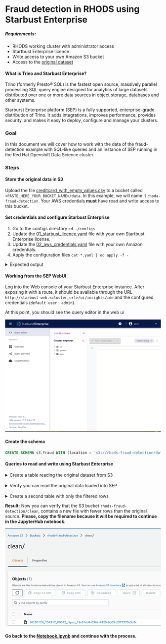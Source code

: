 # Fraud detection in RHODS using Starbust Enterprise

##### Requirements:

- RHODS working cluster with administrator access
- Startbust Enterprise licence
- Write access to your own Amazon S3 bucket
- Access to the [original dataset](https://drive.google.com/file/d/1YhmV3vPbFe-JXU_biwvaizV0WGhAegH1/view)

#### What is Trino and Starbust Enterprise?

Trino (formerly Presto® SQL) is the fastest open source, massively parallel
processing SQL query engine designed for analytics of large datasets distributed
over one or more data sources in object storage, databases and other systems.

Starburst Enterprise platform (SEP) is a fully supported, enterprise-grade
distribution of Trino. It adds integrations, improves performance, provides
security, and makes it easy to deploy, configure and manage your clusters.

### Goal

In this document we will cover how to work with the data of the fraud-detection
example with SQL-like queries and an instance of SEP running in the Red Hat
Openshift Data Science cluster.

### Steps

#### Store the original data in S3

Upload the
file [creditcard_with_empty_values.csv](https://drive.google.com/file/d/1YhmV3vPbFe-JXU_biwvaizV0WGhAegH1/view)
to a bucket called `<PASTE_HERE_YOUR_BUCKET_NAME>/data`. In this example, we will name it `rhoda-fraud-detection`.
Your AWS credentials **must** have read and write access to this bucket.

#### Set credentials and configure Starbust Enterprise


1. Go to the configs directory `cd ./configs`
2. Update the [01_starbust_licence.yaml](configs/01_starbust_licence.yaml) file with your own Startbust Enterprise license. 
3. Update the [02_aws_credentials.yaml](configs/02_aws_credentials.yaml) file with your own Amazon credentials.
4. Apply the configuration files `cat *.yaml | oc apply -f -`

<details>
    <summary>Expected output</summary>

```bash
$: cat *.yaml | oc apply -f -
secret/starburstdata created
secret/aws-credentials created
starburstenterprise.charts.starburstdata.com/starburstenterprise created
starbursthive.charts.starburstdata.com/starbursthive created
route.route.openshift.io/starbust-web created
```

</details>

#### Working from the SEP WebUI

Log into the Web console of your Starbust Enterprise instance. After exposing it
with a route, it should be available through the URL `http://starbust-web.<cluster_url>/ui/insights/ide`
and the configured credentials (`default user: admin`).

At this point, you should see the query editor in the web ui

![SEP Web UI](./images/sep_webui.png)

#### Create the schema

```sql
CREATE SCHEMA s3.fraud WITH (location = 's3://rhods-fraud-detection/data');
```

#### Queries to read and write using Starbust Enterprise

<details>
    <summary>Create a table reading the original dataset from S3</summary>

```SQL
CREATE TABLE IF NOT EXISTS s3.fraud.original
(
    time     VARCHAR,
    v1       VARCHAR,
    v2       VARCHAR,
    v3       VARCHAR,
    v4       VARCHAR,
    v5       VARCHAR,
    v6       VARCHAR,
    v7       VARCHAR,
    v8       VARCHAR,
    v9       VARCHAR,
    v10      VARCHAR,
    v11      VARCHAR,
    v12      VARCHAR,
    v13      VARCHAR,
    v14      VARCHAR,
    v15      VARCHAR,
    v16      VARCHAR,
    v17      VARCHAR,
    v18      VARCHAR,
    v19      VARCHAR,
    v20      VARCHAR,
    v21      VARCHAR,
    v22      VARCHAR,
    v23      VARCHAR,
    v24      VARCHAR,
    v25      VARCHAR,
    v26      VARCHAR,
    v27      VARCHAR,
    v28      VARCHAR,
    amount   VARCHAR,
    is_fraud VARCHAR
) WITH ( 
    external_location = 's3a://rhods-fraud-detection/data/',
    skip_header_line_count = 1,
    format = 'csv'
);
```

</details>
<br/>
<details>
    <summary> Verify you can read the original data loaded into SEP</summary>

```sql
SELECT * FRTOM s3.fraud.original;
```

![SEP Web UI](./images/sep_webui_reading.png)

</details>
<br/>
<details>
    <summary>Create a second table with only the filtered rows</summary>

```SQL
CREATE TABLE IF NOT EXISTS s3.fraud.clean
    WITH (
        external_location = 's3a://rhods-fraud-detection/clean/',
        format = 'csv',
        skip_header_line_count=1
        ) AS (
    SELECT *
    FROM s3.fraud.original
    WHERE v1 != ''
    AND v2 != ''
    AND v3 != ''
    AND v4 != ''
    AND v5 != ''
    AND v6 != ''
    AND v7 != ''
    AND v8 != ''
    AND v9 != ''
    AND v10 != ''
    AND v11 != ''
    AND v12 != ''
    AND v13 != ''
    AND v14 != ''
    AND v15 != ''
    AND v16 != ''
    AND v17 != ''
    AND v18 != ''
    AND v19 != ''
    AND v20 != ''
    AND v21 != ''
    AND v22 != ''
    AND v23 != ''
    AND v24 != ''
    AND v25 != ''
    AND v26 != ''
    AND v27 != ''
    AND v28 != ''
    AND amount != '');
```

![SEP Web UI](./images/sep_webui_writing.png)

> **Note:** This query might take some minutes depending on the network between
> RHODS and the AWS S3 bucket.

</details>

**Result:** Now you can verify that the S3 bucket `rhods-fraud-detection/clean`, 
contains a new file with fewer rows than the original source. **Please, copy the
filename because it will be required to continue in the JupyterHub notebook.**

![S3 Clean csv file](./images/s3_clean_csv_file.png)

#### Go back to the [Notebook.ipynb](Notebook.ipynb) and continue with the process.